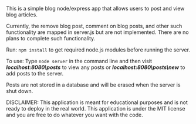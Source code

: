 This is a simple blog node/express app that allows users to post and view blog articles.

Currently, the remove blog post, comment on blog posts, and other such functionality are mapped in server.js but are not implemented. There are no plans to complete such functionality.

Run: `npm install` to get required node.js modules before running the server.

To use: Type `node server` in the command line and then visit ***localhost:8080\posts*** to view any posts or ***localhost:8080\posts\new*** to add posts to the server.

Posts are not stored in a database and will be erased when the server is shut down. 

DISCLAIMER: This application is meant for educational purposes and is not ready to deploy in the real world. This application is under the MIT license and you are free to do whatever you want with the code.
